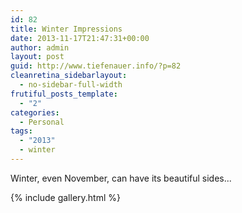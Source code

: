 ```yaml
---
id: 82
title: Winter Impressions
date: 2013-11-17T21:47:31+00:00
author: admin
layout: post
guid: http://www.tiefenauer.info/?p=82
cleanretina_sidebarlayout:
  - no-sidebar-full-width
frutiful_posts_template:
  - "2"
categories:
  - Personal
tags:
  - "2013"
  - winter
---
```

Winter, even November, can have its beautiful sides...

{% include gallery.html %}